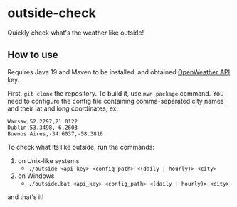 # outside-check
Quickly check what's the weather like outside!

## How to use

Requires Java 19 and Maven to be installed, and obtained [OpenWeather API](https://openweathermap.org/) key.

First, `git clone` the repository. To build it, use `mvn package` command.
You need to configure the config file containing comma-separated city names and their lat and long coordinates, ex:
```
Warsaw,52.2297,21.0122
Dublin,53.3498,-6.2603
Buenos Aires,-34.6037,-58.3816
```
To check what its like outside, run the commands:
1) on Unix-like systems
    - `./outside <api_key> <config_path> <(daily | hourly)> <city>`
2) on Windows
   - `./outside.bat <api_key> <config_path> <(daily | hourly)> <city>`


and that's it!